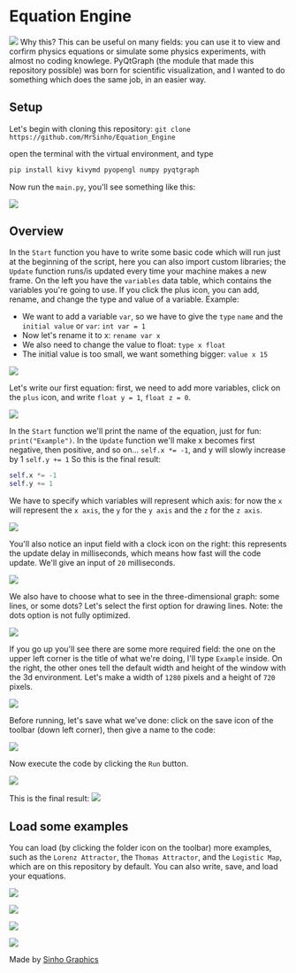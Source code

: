 # Equation Engine
![](Images/preview.PNG)
Why this? This can be useful on many fields: you can use it to view and corfirm physics equations or simulate some physics experiments, with almost no coding knowlege. PyQtGraph (the module that made this repository possible) was born for scientific visualization, and I wanted to do something which does the same job, in an easier way.

## Setup
Let's begin with cloning this repository:
```git clone https://github.com/MrSinho/Equation_Engine```

open the terminal with the virtual environment, and type 
```python
pip install kivy kivymd pyopengl numpy pyqtgraph
```
Now run the ```main.py```, you'll see something like this: 

![](Images/empty_window.PNG)

## Overview
In the ```Start``` function you have to write some basic code which will run just at the beginning of the script, here you can also import custom libraries; the ```Update``` function runs/is updated every time your machine makes a new frame. On the left you have the ```variables``` data table, which contains the variables you're going to use. If you click the plus icon, you can add, rename, and change the type and value of a variable. 
Example: 
- We want to add a variable ```var```, so we have to give the ```type``` ```name``` and the ```initial value``` or ```var```: ```int var = 1```
- Now let's rename it to x: ```rename var x```
- We also need to change the value to float: ```type x float```
- The initial value is too small, we want something bigger: ```value x 15```

![](Images/add_variable.PNG)

Let's write our first equation: first, we need to add more variables, click on the ```plus``` icon, and write ```float y = 1```, ```float z = 0```.

![](Images/var_table.PNG)

In the ```Start``` function we'll print the name of the equation, just for fun: ```print("Example")```. 
In the ```Update``` function we'll make x becomes first negative, then positive, and so on... ```self.x *= -1```, and y will slowly increase by 1 ```self.y += 1``` So this is the final result:
```python
self.x *= -1
self.y += 1
```
We have to specify which variables will represent which axis: for now the ```x``` will represent the ```x axis```, the ```y``` for the ```y axis``` and the ```z``` for the ```z axis```.

![](Images/axis.PNG)

You'll also notice an input field with a clock icon on the right: this represents the update delay in milliseconds, which means how fast will the code update. We'll give an input of ```20``` milliseconds.

![](Images/axes_update.PNG)

We also have to choose what to see in the three-dimensional graph: some lines, or some dots? Let's select the first option for drawing lines. Note: the dots option is not fully optimized.

![](Images/checkbox.PNG)

If you go up you'll see there are some more required field: the one on the upper left corner is the title of what we're doing, I'll type ```Example``` inside. On the right, the other ones tell the default width and height of the window with the 3d environment. Let's make a width of ```1280``` pixels and a height of ```720``` pixels.

![](Images/window_setup.PNG)

Before running, let's save what we've done: click on the save icon of the toolbar (down left corner), then give a name to the code:

![](Images/save_as.PNG)

Now execute the code by clicking the ```Run``` button.

![](Images/window.PNG)

This is the final result:
![](Images/example_sim.PNG)

## Load some examples
You can load (by clicking the folder icon on the toolbar) more examples, such as the ```Lorenz Attractor```, the ```Thomas Attractor```, and the ```Logistic Map```, which are on this repository by default. You can also write, save, and load your equations.

![](Images/load_example.PNG)

![](Images/thomas.PNG)

![](Images/Lorenz2.PNG)

![](Images/thomas5.PNG)

Made by [Sinho Graphics](https://www.instagram.com/sinho_graphics)
